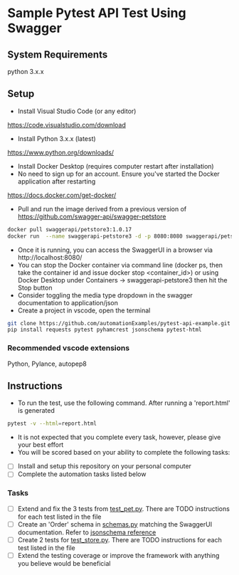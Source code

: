 # Sample Pytest API Test Using Swagger

## System Requirements

python 3.x.x


## Setup

* Install Visual Studio Code (or any editor)

https://code.visualstudio.com/download


* Install Python 3.x.x (latest)

https://www.python.org/downloads/

* Install Docker Desktop (requires computer restart after installation)
* No need to sign up for an account. Ensure you've started the Docker application after restarting

https://docs.docker.com/get-docker/

* Pull and run the image derived from a previous version of https://github.com/swagger-api/swagger-petstore
```bash
docker pull swaggerapi/petstore3:1.0.17
docker run  --name swaggerapi-petstore3 -d -p 8080:8080 swaggerapi/petstore3:1.0.17
```

* Once it is running, you can access the SwaggerUI in a browser via http://localhost:8080/
* You can stop the Docker container via command line (docker ps, then take the container id and issue docker stop <container_id>) or using Docker Desktop under Containers -> swaggerapi-petstore3 then hit the Stop button
* Consider toggling the media type dropdown in the swagger documentation to application/json
* Create a project in vscode, open the terminal

```bash
git clone https://github.com/automationExamples/pytest-api-example.git
pip install requests pytest pyhamcrest jsonschema pytest-html
```

### Recommended vscode extensions

Python, Pylance, autopep8


## Instructions
* To run the test, use the following command. After running a 'report.html' is generated
```bash
pytest -v --html=report.html
```
* It is not expected that you complete every task, however, please give your best effort 
* You will be scored based on your ability to complete the following tasks:

- [ ] Install and setup this repository on your personal computer
- [ ] Complete the automation tasks listed below

### Tasks
- [ ] Extend and fix the 3 tests from [test_pet.py](test_pet.py#1). There are TODO instructions for each test listed in the file
- [ ] Create an 'Order' schema in [schemas.py](schemas.py#1) matching the SwaggerUI documentation. Refer to [jsonschema reference](https://json-schema.org/understanding-json-schema/reference)
- [ ] Create 2 tests for [test_store.py](test_store.py#1). There are TODO instructions for each test listed in the file
- [ ] Extend the testing coverage or improve the framework with anything you believe would be beneficial